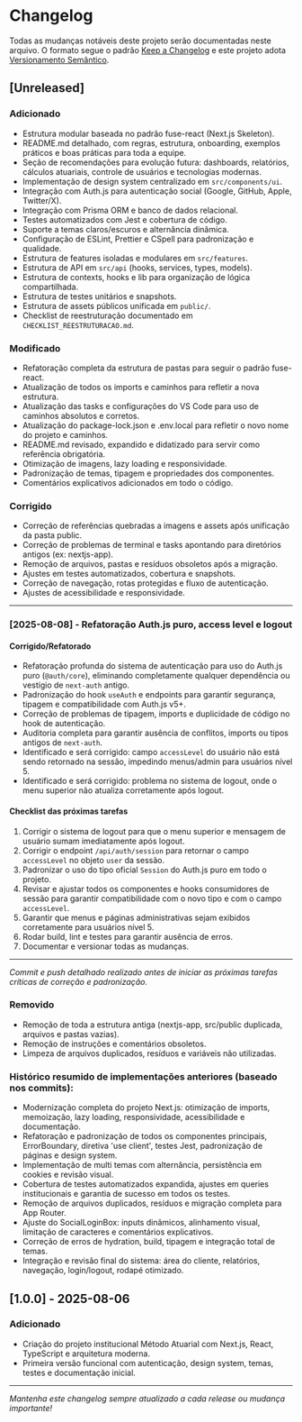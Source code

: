 # Changelog

Todas as mudanças notáveis deste projeto serão documentadas neste arquivo.
O formato segue o padrão [Keep a Changelog](https://keepachangelog.com/pt-BR/1.0.0/) e este projeto adota [Versionamento Semântico](https://semver.org/lang/pt-BR/).


## [Unreleased]

### Adicionado
- Estrutura modular baseada no padrão fuse-react (Next.js Skeleton).
- README.md detalhado, com regras, estrutura, onboarding, exemplos práticos e boas práticas para toda a equipe.
- Seção de recomendações para evolução futura: dashboards, relatórios, cálculos atuariais, controle de usuários e tecnologias modernas.
- Implementação de design system centralizado em `src/components/ui`.
- Integração com Auth.js para autenticação social (Google, GitHub, Apple, Twitter/X).
- Integração com Prisma ORM e banco de dados relacional.
- Testes automatizados com Jest e cobertura de código.
- Suporte a temas claros/escuros e alternância dinâmica.
- Configuração de ESLint, Prettier e CSpell para padronização e qualidade.
- Estrutura de features isoladas e modulares em `src/features`.
- Estrutura de API em `src/api` (hooks, services, types, models).
- Estrutura de contexts, hooks e lib para organização de lógica compartilhada.
- Estrutura de testes unitários e snapshots.
- Estrutura de assets públicos unificada em `public/`.
- Checklist de reestruturação documentado em `CHECKLIST_REESTRUTURACAO.md`.

### Modificado
- Refatoração completa da estrutura de pastas para seguir o padrão fuse-react.
- Atualização de todos os imports e caminhos para refletir a nova estrutura.
- Atualização das tasks e configurações do VS Code para uso de caminhos absolutos e corretos.
- Atualização do package-lock.json e .env.local para refletir o novo nome do projeto e caminhos.
- README.md revisado, expandido e didatizado para servir como referência obrigatória.
- Otimização de imagens, lazy loading e responsividade.
- Padronização de temas, tipagem e propriedades dos componentes.
- Comentários explicativos adicionados em todo o código.

### Corrigido
- Correção de referências quebradas a imagens e assets após unificação da pasta public.
- Correção de problemas de terminal e tasks apontando para diretórios antigos (ex: nextjs-app).
- Remoção de arquivos, pastas e resíduos obsoletos após a migração.
- Ajustes em testes automatizados, cobertura e snapshots.
- Correção de navegação, rotas protegidas e fluxo de autenticação.
- Ajustes de acessibilidade e responsividade.

---

### [2025-08-08] - Refatoração Auth.js puro, access level e logout

#### Corrigido/Refatorado
- Refatoração profunda do sistema de autenticação para uso do Auth.js puro (`@auth/core`), eliminando completamente qualquer dependência ou vestígio de `next-auth` antigo.
- Padronização do hook `useAuth` e endpoints para garantir segurança, tipagem e compatibilidade com Auth.js v5+.
- Correção de problemas de tipagem, imports e duplicidade de código no hook de autenticação.
- Auditoria completa para garantir ausência de conflitos, imports ou tipos antigos de `next-auth`.
- Identificado e será corrigido: campo `accessLevel` do usuário não está sendo retornado na sessão, impedindo menus/admin para usuários nível 5.
- Identificado e será corrigido: problema no sistema de logout, onde o menu superior não atualiza corretamente após logout.

#### Checklist das próximas tarefas
1. Corrigir o sistema de logout para que o menu superior e mensagem de usuário sumam imediatamente após logout.
2. Corrigir o endpoint `/api/auth/session` para retornar o campo `accessLevel` no objeto `user` da sessão.
3. Padronizar o uso do tipo oficial `Session` do Auth.js puro em todo o projeto.
4. Revisar e ajustar todos os componentes e hooks consumidores de sessão para garantir compatibilidade com o novo tipo e com o campo `accessLevel`.
5. Garantir que menus e páginas administrativas sejam exibidos corretamente para usuários nível 5.
6. Rodar build, lint e testes para garantir ausência de erros.
7. Documentar e versionar todas as mudanças.

---

*Commit e push detalhado realizado antes de iniciar as próximas tarefas críticas de correção e padronização.*

### Removido
- Remoção de toda a estrutura antiga (nextjs-app, src/public duplicada, arquivos e pastas vazias).
- Remoção de instruções e comentários obsoletos.
- Limpeza de arquivos duplicados, resíduos e variáveis não utilizadas.

### Histórico resumido de implementações anteriores (baseado nos commits):
- Modernização completa do projeto Next.js: otimização de imports, memoização, lazy loading, responsividade, acessibilidade e documentação.
- Refatoração e padronização de todos os componentes principais, ErrorBoundary, diretiva 'use client', testes Jest, padronização de páginas e design system.
- Implementação de multi temas com alternância, persistência em cookies e revisão visual.
- Cobertura de testes automatizados expandida, ajustes em queries institucionais e garantia de sucesso em todos os testes.
- Remoção de arquivos duplicados, resíduos e migração completa para App Router.
- Ajuste do SocialLoginBox: inputs dinâmicos, alinhamento visual, limitação de caracteres e comentários explicativos.
- Correção de erros de hydration, build, tipagem e integração total de temas.
- Integração e revisão final do sistema: área do cliente, relatórios, navegação, login/logout, rodapé otimizado.


## [1.0.0] - 2025-08-06

### Adicionado
- Criação do projeto institucional Método Atuarial com Next.js, React, TypeScript e arquitetura moderna.
- Primeira versão funcional com autenticação, design system, temas, testes e documentação inicial.

---
*Mantenha este changelog sempre atualizado a cada release ou mudança importante!*
